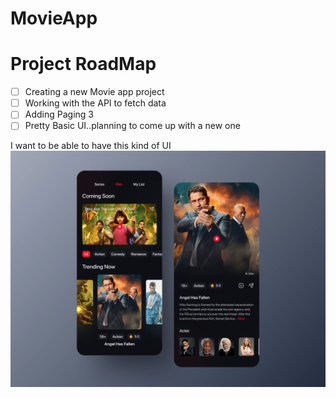 # MovieApp

# Project RoadMap

- [ ] Creating a new Movie app project
- [ ] Working with the API to fetch data
- [ ] Adding Paging 3
- [ ] Pretty Basic UI..planning to come up with a new one

I want to be able to have this kind of UI
![GitHub Logo](app.webp)
